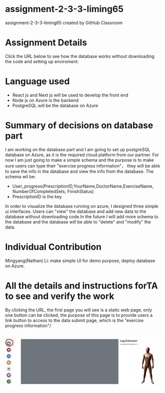 # assignment-2-3-3-liming65
assignment-2-3-3-liming65 created by GitHub Classroom
# Assignment  Details
Click the URL below to see how the database works without downloading the code and setting up enviroment:

# Language used
- React js and Next js will be used to develop the front end
- Node js on Azure is the backend
- PostgreSQL will be the database on Azure

# Summary of decisions on database part
I am working on the database part and I am going to set up postgreSQL database on Azure, as it is the required cloud platform from our partner. For now I am just going to make a simple schema and the purpose is to make sure users can type their "exercise progress information"， they will be able to save the info in the database and view the info from the database.
The schema wil be: 
- User_progress(PrescriptionID,YourName,DoctorName,ExerciseName, NumberOfCompletedSets, FinishStatus)
- PrescriptionID is the key

In order to visualize the database running on azure, I designed three simple ui interfaces. Users can "view" the database and add new data to the database without downloading code.In the future I will add more schema to the database and the database will be able to "delete" and "modify" the data.

# Individual Contribution
Mingyang(Nathan) Li: make simple UI for demo purpose, deploy database on Azure.

# All the details and instructions forTA to see and verify the work

By clicking the URL, the first page you will see is a static web page, only one button can be clicked, the purpose of this page is to provide users a link button to access to the data submit page, which is the "exercise progress information"/

## ![page 1](./img/pg1.jpg)
